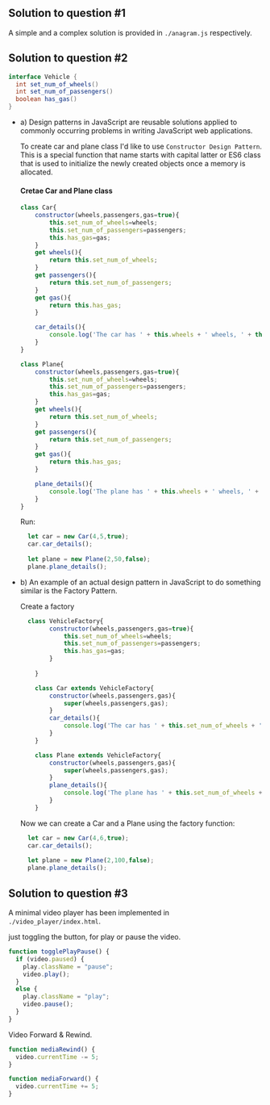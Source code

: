 ## Solution to question #1

A simple and a complex solution is provided in `./anagram.js` respectively.

## Solution to question #2

```java
interface Vehicle {
  int set_num_of_wheels()
  int set_num_of_passengers()
  boolean has_gas()
}
```


  - a) Design patterns in JavaScript are reusable solutions applied to commonly occurring problems in writing JavaScript web applications.

    To create car and plane class I'd like to use `Constructor Design Pattern`. This is a special function that name starts with capital latter or ES6 class that is used to initialize the newly created objects once a memory is allocated.

    #### Cretae Car and Plane class
	
	```js
	class Car{  
		constructor(wheels,passengers,gas=true){
			this.set_num_of_wheels=wheels;
			this.set_num_of_passengers=passengers;
			this.has_gas=gas;
		}
		get wheels(){
			return this.set_num_of_wheels;
		}
		get passengers(){
			return this.set_num_of_passengers;
		}
		get gas(){
			return this.has_gas;
		}

		car_details(){
			console.log('The car has ' + this.wheels + ' wheels, ' + this.passengers + ' passengers and the car has gas ' + this.gas); 
		}
	}

	class Plane{
		constructor(wheels,passengers,gas=true){
			this.set_num_of_wheels=wheels;
			this.set_num_of_passengers=passengers;
			this.has_gas=gas;
		}
		get wheels(){
			return this.set_num_of_wheels;
		}
		get passengers(){
			return this.set_num_of_passengers;
		}
		get gas(){
			return this.has_gas;
		}

		plane_details(){
			console.log('The plane has ' + this.wheels + ' wheels, ' + this.passengers + ' passengers and the plane has gas ' + this.gas); 
		}
	}
    ```
	
	Run:

    ```js
      let car = new Car(4,5,true);
      car.car_details();
	  
	  let plane = new Plane(2,50,false);
      plane.plane_details();
    ```
	
	
  - b) An example of an actual design pattern in JavaScript to do something similar is the Factory Pattern.


    Create a factory

    ```js
      class VehicleFactory{
			constructor(wheels,passengers,gas=true){
				this.set_num_of_wheels=wheels;
				this.set_num_of_passengers=passengers;
				this.has_gas=gas;
			}
			
		}

		class Car extends VehicleFactory{
			constructor(wheels,passengers,gas){
				super(wheels,passengers,gas);
			}
			car_details(){
				console.log('The car has ' + this.set_num_of_wheels + ' wheels, ' + this.set_num_of_passengers + ' passengers and the car has gas ' + this.has_gas); 
			}
		}

		class Plane extends VehicleFactory{
			constructor(wheels,passengers,gas){
				super(wheels,passengers,gas);
			}
			plane_details(){
				console.log('The plane has ' + this.set_num_of_wheels + ' wheels, ' + this.set_num_of_passengers + ' passengers and the plane has gas ' + this.has_gas); 
			}
		}
    ```


    Now we can create a Car and a Plane using the factory function:

    ```js
      let car = new Car(4,6,true);
      car.car_details();
	  
      let plane = new Plane(2,100,false);
      plane.plane_details();
    ```

## Solution to question #3

A minimal video player has been implemented in `./video_player/index.html`.

just toggling the button, for play or pause the video.

```js
function togglePlayPause() {
  if (video.paused) {
	play.className = "pause";
	video.play();
  }
  else {
	play.className = "play";
	video.pause();
  }
}
```
    
    
Video Forward & Rewind.
    
```js
function mediaRewind() {
  video.currentTime -= 5;
}

function mediaForward() {
  video.currentTime += 5;
}
```
